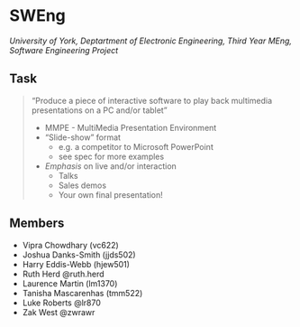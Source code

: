 ﻿# SWEng
*University of York, Deptartment of Electronic Engineering, Third Year MEng, Software Engineering Project*

## Task
>   “Produce a piece of interactive software to play back multimedia presentations on a PC and/or tablet”
>
>   * MMPE - MultiMedia Presentation Environment
>   * “Slide-show” format 
>       * e.g. a competitor to Microsoft PowerPoint
>       * see spec for more examples
>   * *Emphasis* on live and/or interaction 
>       * Talks
>       * Sales demos
>       * Your own final presentation!

## Members
- Vipra Chowdhary (vc622)
- Joshua Danks-Smith (jjds502)
- Harry Eddis-Webb (hjew501)
- Ruth Herd @ruth.herd
- Laurence Martin (lm1370)
- Tanisha Mascarenhas (tmm522)
- Luke Roberts @lr870
- Zak West @zwrawr
